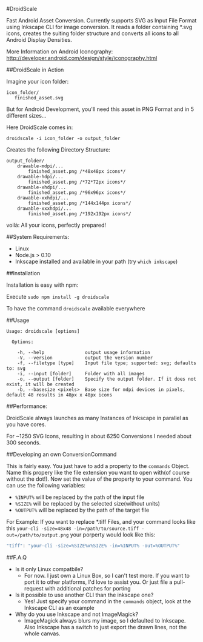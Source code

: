 #DroidScale

Fast Android Asset Conversion. Currently supports SVG as Input File Format using Inkscape CLI for image conversion.
It reads a folder containing *.svg icons, creates the suiting folder structure and converts all icons to all Android Display Densities.

More Information on Android Iconography:
http://developer.android.com/design/style/iconography.html

##DroidScale in Action

Imagine your icon folder:
```
icon_folder/
   finished_asset.svg
````
But for Android Development, you'll need this asset in PNG Format and in 5 different sizes...

Here DroidScale comes in:

`droidscale -i icon_folder -o output_folder`

Creates the following Directory Structure:
```
output_folder/
    drawable-mdpi/...
        finished_asset.png /*48x48px icons*/
    drawable-hdpi/...
        finished_asset.png /*72*72px icons*/
    drawable-xhdpi/...
        finished_asset.png /*96x96px icons*/
    drawable-xxhdpi/...
        finished_asset.png /*144x144px icons*/
    drawable-xxxhdpi/...
        finished_asset.png /*192x192px icons*/
```

voilà: All your icons, perfectly prepared!


##System Requirements:

* Linux
* Node.js > 0.10
* Inkscape installed and available in your path (try `which inkscape`)

##Installation

Installation is easy with npm:

Execute `sudo npm install -g droidscale`

To have the command `droidscale` available everywhere

##Usage
```
Usage: droidscale [options]

  Options:

    -h, --help               output usage information
    -V, --version            output the version number
    -f, --filetype [type]    Input file type; supported: svg; defaults to: svg
    -i, --input [folder]     Folder with all images
    -o, --output [folder]    Specify the output folder. If it does not exist, it will be created
    -b, --basesize <pixels>  Base size for mdpi devices in pixels, default 48 results in 48px x 48px icons
```

##Performance:

DroidScale always launches as many Instances of Inkscape in parallel as you have cores.

For ~1250 SVG Icons, resulting in about 6250 Conversions I needed about 300 seconds.

##Developing an own ConversionCommand

This is fairly easy. You just have to add a property to the `commands` Object.
Name this propery like the file extension you want to open with(of course without the dot!).
Now set the value of the property to your command. You can use the following variables:
* `%INPUT%` will be replaced by the path of the input file
* `%SIZE%` will be replaced by the selected size(without units)
* `%OUTPUT%` will be replaced by the path of the target file

For Example: If you want to replace *.tiff Files, and your command looks like this `your-cli -size=48x48 -in=/path/to/source.tiff -out=/path/to/output.png` your porperty would look like this:

```js
"tiff": "your-cli -size=%SIZE%x%SIZE% -in=%INPUT% -out=%OUTPUT%"
```

##F.A.Q

* Is it only Linux compatbile?
  * For now. I just own a Linux Box, so I can't test more. If you want to port it to other platforms, I'd love to assist you. Or just file a pull-request with additional patches for porting
* Is it possible to use another CLI than the inkscape one?
  * Yes! Just specify your command in the `commands` object, look at the Inkscape CLI as an example
* Why do you use Inkscape and not ImageMagick?
  * ImageMagick always blurs my image, so I defaulted to Inkscape. Also Inkscape has a switch to just export the drawn lines, not the whole canvas.
